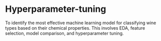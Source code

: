 # Hyperparameter-tuning
To identify the most effective machine learning model for classifying wine types based on their chemical properties. This involves EDA, feature selection, model comparison, and hyperparameter tuning.

